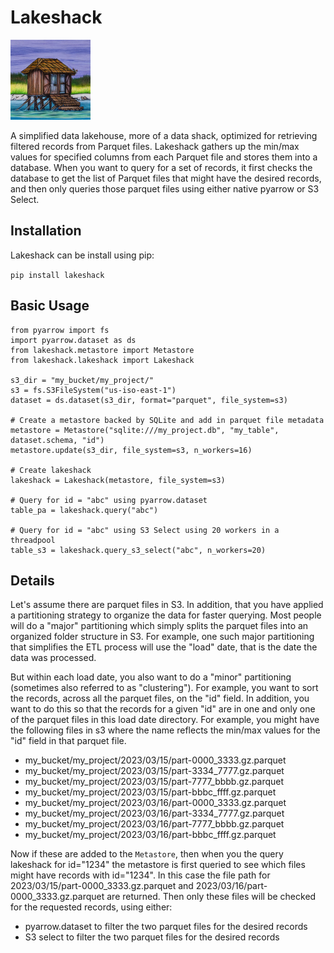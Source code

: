 # Lakeshack

![lakeshack logo](/images/lakeshack_128.png)

A simplified data lakehouse, more of a data shack, optimized for retrieving filtered records
from Parquet files. Lakeshack gathers up the min/max values for specified columns from
each Parquet file and stores them into a database. When you want to query for a set of
records, it first checks the database to get the list of Parquet files that might have
the desired records, and then only queries those parquet files using either native
pyarrow or S3 Select.

## Installation
Lakeshack can be install using pip:

```pip install lakeshack```

## Basic Usage

```
from pyarrow import fs
import pyarrow.dataset as ds
from lakeshack.metastore import Metastore
from lakeshack.lakeshack import Lakeshack

s3_dir = "my_bucket/my_project/"
s3 = fs.S3FileSystem("us-iso-east-1")
dataset = ds.dataset(s3_dir, format="parquet", file_system=s3)

# Create a metastore backed by SQLite and add in parquet file metadata
metastore = Metastore("sqlite:///my_project.db", "my_table", dataset.schema, "id")
metastore.update(s3_dir, file_system=s3, n_workers=16)

# Create lakeshack
lakeshack = Lakeshack(metastore, file_system=s3)

# Query for id = "abc" using pyarrow.dataset
table_pa = lakeshack.query("abc")

# Query for id = "abc" using S3 Select using 20 workers in a threadpool
table_s3 = lakeshack.query_s3_select("abc", n_workers=20)
```

## Details
Let's assume there are parquet files in S3. In addition, that you have applied a
partitioning strategy to organize the data for faster querying. Most people will do
a "major" partitioning which simply splits the parquet files into an organized folder
structure in S3. For example, one such major partitioning that simplifies the ETL
process will use the "load" date, that is the date the data was processed.

But within each load date, you also want to do a "minor" partitioning (sometimes
also referred to as "clustering"). For example, you want to sort the records, across
all the parquet files, on the "id" field. In addition, you want to do this so that the
records for a given "id" are in one and only one of the parquet files in this load
date directory. For example, you might have the following files in s3 where the name
reflects the min/max values for the "id" field in that parquet file.

* my_bucket/my_project/2023/03/15/part-0000_3333.gz.parquet
* my_bucket/my_project/2023/03/15/part-3334_7777.gz.parquet
* my_bucket/my_project/2023/03/15/part-7777_bbbb.gz.parquet
* my_bucket/my_project/2023/03/15/part-bbbc_ffff.gz.parquet
* my_bucket/my_project/2023/03/16/part-0000_3333.gz.parquet
* my_bucket/my_project/2023/03/16/part-3334_7777.gz.parquet
* my_bucket/my_project/2023/03/16/part-7777_bbbb.gz.parquet
* my_bucket/my_project/2023/03/16/part-bbbc_ffff.gz.parquet

Now if these are added to the `Metastore`, then when you the query lakeshack for
id="1234" the metastore is first queried to see which files might have records with
id="1234". In this case the file path for 2023/03/15/part-0000_3333.gz.parquet and
2023/03/16/part-0000_3333.gz.parquet are returned. Then only these files will be
checked for the requested records, using either:

* pyarrow.dataset to filter the two parquet files for the desired records
* S3 select to filter the two parquet files for the desired records
